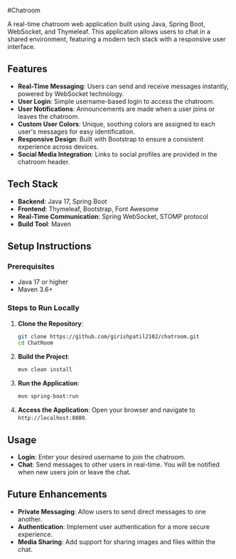 #Chatroom

A real-time chatroom web application built using Java, Spring Boot, WebSocket, and Thymeleaf. This application allows users to chat in a shared environment, featuring a modern tech stack with a responsive user interface.

## Features

- **Real-Time Messaging**: Users can send and receive messages instantly, powered by WebSocket technology.
- **User Login**: Simple username-based login to access the chatroom.
- **User Notifications**: Announcements are made when a user joins or leaves the chatroom.
- **Custom User Colors**: Unique, soothing colors are assigned to each user's messages for easy identification.
- **Responsive Design**: Built with Bootstrap to ensure a consistent experience across devices.
- **Social Media Integration**: Links to social profiles are provided in the chatroom header.

## Tech Stack

- **Backend**: Java 17, Spring Boot
- **Frontend**: Thymeleaf, Bootstrap, Font Awesome
- **Real-Time Communication**: Spring WebSocket, STOMP protocol
- **Build Tool**: Maven

## Setup Instructions

### Prerequisites
- Java 17 or higher
- Maven 3.6+

### Steps to Run Locally

1. **Clone the Repository**:
   ```sh
   git clone https://github.com/girishpatil2102/chatroom.git
   cd ChatRoom
   ```

2. **Build the Project**:
   ```sh
   mvn clean install
   ```

3. **Run the Application**:
   ```sh
   mvn spring-boot:run
   ```

4. **Access the Application**:
   Open your browser and navigate to `http://localhost:8080`.

## Usage

- **Login**: Enter your desired username to join the chatroom.
- **Chat**: Send messages to other users in real-time. You will be notified when new users join or leave the chat.




## Future Enhancements

- **Private Messaging**: Allow users to send direct messages to one another.
- **Authentication**: Implement user authentication for a more secure experience.
- **Media Sharing**: Add support for sharing images and files within the chat.

